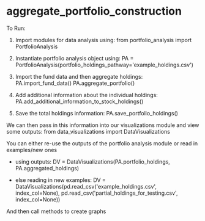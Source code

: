 # aggregate_portfolio_construction

To Run:
1) Import modules for data analysis using:
from portfolio_analysis import PortfolioAnalysis

2) Instantiate portfolio analysis object using: 
PA = PortfolioAnalysis(portfolio_holdings_pathway='example_holdings.csv')

3) Import the fund data and then aggregate holdings:
PA.import_fund_data()
PA.aggregate_portfolio()

4) Add additional information about the individual holdings:
PA.add_additional_information_to_stock_holdings()

5) Save the total holdings information:
PA.save_portfolio_holdings()

We can then pass in this information into our visualizations module and view some outputs:
from data_visualizations import DataVisualizations

You can either re-use the outputs of the portfolio analysis module or read in examples/new ones
- using outputs:
DV = DataVisualizations(PA.portfolio_holdings, PA.aggregated_holdings)

- else reading in new examples:
DV = DataVisualizations(pd.read_csv('example_holdings.csv', index_col=None), pd.read_csv('partial_holdings_for_testing.csv', index_col=None))

And then call methods to create graphs